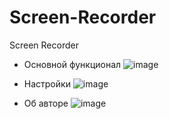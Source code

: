 # Screen-Recorder
Screen Recorder


- Основной функционал
![image](https://github.com/user-attachments/assets/2c3aac9d-0ee2-4d70-bf5d-5c8216f3b6f1)




- Настройки
![image](https://github.com/user-attachments/assets/2590c28d-d1f7-4500-ae8b-0014d237ba8e)





- Об авторе
![image](https://github.com/user-attachments/assets/e4601d91-5abf-4db6-9709-49b98b28beaf)



